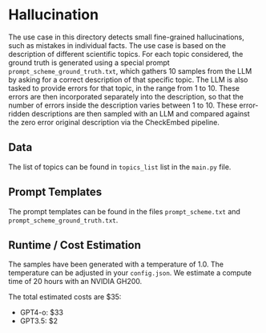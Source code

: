 # Hallucination

The use case in this directory detects small fine-grained hallucinations, such
as mistakes in individual facts. The use case is based on the description of different scientific topics.
For each topic considered, the ground truth is generated using a
special prompt `prompt_scheme_ground_truth.txt`, which gathers 10 samples from the LLM by asking for a correct description of that specific topic.
The LLM is also tasked to provide errors for that topic, in the range from 1 to 10.
These errors are then incorporated separately into the description, so that the number of errors inside the description varies between 1 to 10.
These error-ridden descriptions are then sampled with an LLM and compared against the zero error original description via the CheckEmbed pipeline.

## Data

The list of topics can be found in `topics_list` list in the `main.py` file.

## Prompt Templates

The prompt templates can be found in the files `prompt_scheme.txt` and `prompt_scheme_ground_truth.txt`.

## Runtime / Cost Estimation

The samples have been generated with a temperature of 1.0. The temperature can be adjusted in your `config.json`.
We estimate a compute time of 20 hours with an NVIDIA GH200.

The total estimated costs are $35:
- GPT4-o: $33
- GPT3.5: $2

